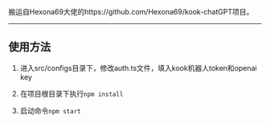 

搬运自Hexona69大佬的https://github.com/Hexona69/kook-chatGPT项目。



---

## 使用方法

  1. 进入src/configs目录下，修改auth.ts文件，填入kook机器人token和openai key

  2. 在项目根目录下执行`npm install`

  3. 启动命令`npm start`

